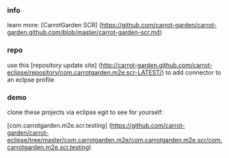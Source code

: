 ### info

learn more:
[CarrotGarden SCR]
(https://github.com/carrot-garden/carrot-garden.github.com/blob/master/carrot-garden-scr.md)

### repo

use this 
[repository update site]
(http://carrot-garden.github.com/carrot-eclipse/repository/com.carrotgarden.m2e.scr-LATEST/)
to add connector to an eclpse profile

### demo

clone these projects via eclipse egit to see for yourself:

[com.carrotgarden.m2e.scr.testing]
(https://github.com/carrot-garden/carrot-eclipse/tree/master/com.carrotgarden.m2e/com.carrotgarden.m2e.scr/com.carrotgarden.m2e.scr.testing)
